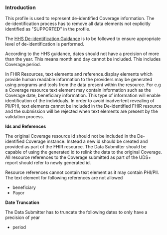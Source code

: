

### Introduction

This profile is used to represent de-identified Coverage information. The de-identification process has to remove all data elements not explicitly identified as "SUPPORTED" in the profile. 

The [HHS De-identification Guidance](https://www.hhs.gov/sites/default/files/ocr/privacy/hipaa/understanding/coveredentities/De-identification/hhs_deid_guidance.pdf) is to be followed to ensure appropriate level of de-identification is performed.

According to the HHS guidance, dates should not have a precision of more than the year. This means month and day cannot be included. This includes Coverage.period.

In FHIR Resources, text elements and reference.display elements which provide human readable information to the providers may be generated using programs and tools from the data present within the resource. For e.g a Coverage resource text element may contain information such as the Coverage date, beneficiary information. This type of information will enable identification of the individuals. In order to avoid inadvertent revealing of PII/PHI, text elements cannot be included in the De-identified FHIR resource and the submission will be rejected when text elements are present by the validation process.  

**Ids and References**

The original Coverage resource id should not be included in the De-identified Coverage instance. Instead a new id should be created and provided as part of the FHIR resource. The Data Submitter should be capable of using the generated id to relink the data to the original Coverage. All resource references to the Coverage submitted as part of the UDS+ report should refer to newly generated id.

Resource references cannot contain text element as it may contain PHI/PII. The text element for following references are not allowed

* beneficiary
* Payor


**Date Truncation** 

The Data Submitter has to truncate the following dates to only have a precision of year

* period 


